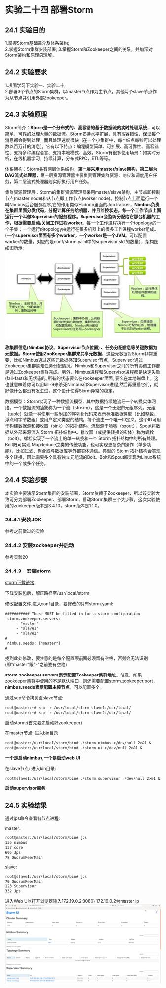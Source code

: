 ﻿# 实验二十四 部署Storm

## 24.1 实验目的  
1.掌握Storm基础简介及体系架构;   
2.掌握Storm集群安装部署; 
3.掌握Storm和Zookeeper之间的关系，并加深对Storm架构和原理的理解。  

## 24.2 实验要求  
1.巩固学习下实验一、实验二十;  
2.部署3个节点的Storm集群，以master节点作为主节点，其他两个slave节点作为从节点并引用外部Zookeeper。  

## 24.3 实验原理
Storm简介：**Storm是一个分布式的、高容错的基于数据流的实时处理系统**，可以简单、可靠的处理大量的数据流。Storm支持水平扩展，具有高容错性，保证每个消息都会得到处理，而且处理速度很快（在一个小集群中，每个结点每秒可以处理数以百万计的消息），它有以下特点：编程模型简单、可扩展、高可靠性、高容错性、支持多种编程语言、支持本地模式、高效。Storm有很多使用场景：如实时分析，在线机器学习，持续计算，分布式RPC，ETL等等。  

体系架构：Storm共有两层体系结构，**第一层采用master/slave架构，第二层为DAG流式处理器**，第一层资源管理器主要负责管理集群资源、响应和调度用户任务，第二层流式处理器则实际执行用户任务。  

集群资源管理层：Storm的集群资源管理器采用master/slave架构，主节点即控制节点(master node)和从节点即工作节点(worker node)。控制节点上面运行一个叫Nimbus后台服务程序,它的作用类似Hadoop里面的JobTracker，**Nimbus负责在集群里面分发代码，分配计算任务给机器，并且监控状态。每一个工作节点上面运行一个叫做Supervisor的服务程序。Supervisor会监听分配给它那台机器的工作，根据需要启动/关闭工作进程worker**。每一个工作进程执行一个topology的一个子集；一个运行的topology由运行在很多机器上的很多工作进程worker组成。(**一个supervisor里面有多个worker，一个worker是一个JVM**。可以配置worker的数量，对应的是conf/storm.yaml中的supervisor.slot的数量），架构图如图所示:  
![图](https://raw.githubusercontent.com/chellyk/Bigdata-experiment/master/ex24/1.gif)  

**称集群信息(Nimbus协议、Supervisor节点位置) 、任务分配信息等关键数据为元数据。Storm使用ZooKeeper集群来共享元数据**，这些元数据对Storm非常重要，比如Nimbus通过这些元数据感知Supervisor节点，Supervisor通过Zookeeper集群感知任务分配情况。Nimbus和Supervisor之间的所有协调工作都是通过Zookeeper集群完成。另外，Nimbus进程和Supervisor进程都是快速失败(fail-fast)和无状态的｡所有的状态要么在zookeeper里面, 要么在本地磁盘上。这也就意味着你可以用kill-9来杀死Nimbus和Supervisor进程,然后再重启它们，就好像什么都没有发生过，这个设计使得Storm异常的稳定。  

数据模型：Storm实现了一种数据流模型，其中数据持续地流经一个转换实体网络。一个数据流的抽象称为一个流（stream），这是一个无限的元组序列。元组（tuple）就像一种使用一些附加的序列化代码来表示标准数据类型（比如整数、浮点和字节数组）或用户定义类型的结构。每个流由一个唯一ID定义，这个ID可用于构建数据源和接收器（sink）的拓扑结构。流起源于喷嘴（spout），Spout将数据从外部来源流入 Storm 拓扑结构中。接收器（或提供转换的实体）称为螺栓（bolt）。螺栓实现了一个流上的单一转换和一个 Storm 拓扑结构中的所有处理。Bolt既可实现 MapReduce之类的传统功能，也可实现更复杂的操作（单步功能），比如过滤、聚合或与数据库等外部实体通信。典型的 Storm 拓扑结构会实现多个转换，因此需要多个具有独立元组流的Bolt。Bolt和Spout都实现为Linux系统中的一个或多个任务。  

## 24.4 实验步骤  
本实验主要演示Storm集群的安装部署，Storm依赖于Zookeeper，所以该实验大致可分为部署Zookeeper、部署Storm、启动Storm集群三个大步骤。这次实验使用的zookeeper版本是3.4.10，storm版本是1.1.0。

### 24.4.1 安装JDK
参考之前做过的实验  

### 24.4.2 安装zookeeper并启动
参考实验20

### 24.4.3　安装storm　　
[storm下载链接](http://storm.apache.org/downloads.html)  

下载安装包后，解压路径至/usr/local/storm  

修改配置文件,进入conf目录，要修改的只有storm.yaml:  
```
########### These MUST be filled in for a storm configuration
 storm.zookeeper.servers:
     - "master"
     - "slave1"
     - "slave2"
# 
 nimbus.seeds: ["master"]
# 
```
找到此处修改，要注意的是每个配置项前面必须留有空格，否则会无法识别(即"master"跟"-"之前要有空格)  

**storm.zookeeper.servers表示配置Zookeeper集群地址**。注意，如果zookeeper集群中使用的不是默认端口，则还需要配置storm.zookeeper.port，**nimbus.seeds表示配置主控节点**，可以配置多个。  

通过scp命令拷贝至slave节点:  
```
root@master:~# scp -r /usr/local/storm slave1:/usr/local/
root@master:~# scp -r /usr/local/storm slave2:/usr/local/
```  

启动storm:(首先要先启动好zookeeper)  

在master节点: 进入bin目录  
```
root@master:/usr/local/storm/bin# ./storm nimbus >/dev/null 2>&1 &
root@master:/usr/local/storm/bin# ./storm ui >/dev/null 2>&1 &
```
**一个是启动nimbus,一个是启动web UI**

在slave节点: 进入bin目录:  
```
root@slave1:/usr/local/storm/bin# ./storm supervisor >/dev/null 2>&1 &
```  
**启动supervisor服务**

## 24.5 实验结果  
通过jps命令查看各节点进程:  

master:  
```
root@master:/usr/local/storm/bin# jps                             
136 nimbus
137 core
606 Jps
78 QuorumPeerMain
```

slave:  
```
root@slave1:/usr/local/storm/bin# jps  
70 QuorumPeerMain
123 Supervisor
332 Jps
```  

进入Web UI:(打开浏览器输入172.19.0.2:8080)  172.19.0.2为master ip  
![图](https://raw.githubusercontent.com/chellyk/Bigdata-experiment/master/ex24/Screenshot%20from%202018-08-03%2011-39-34.png)









